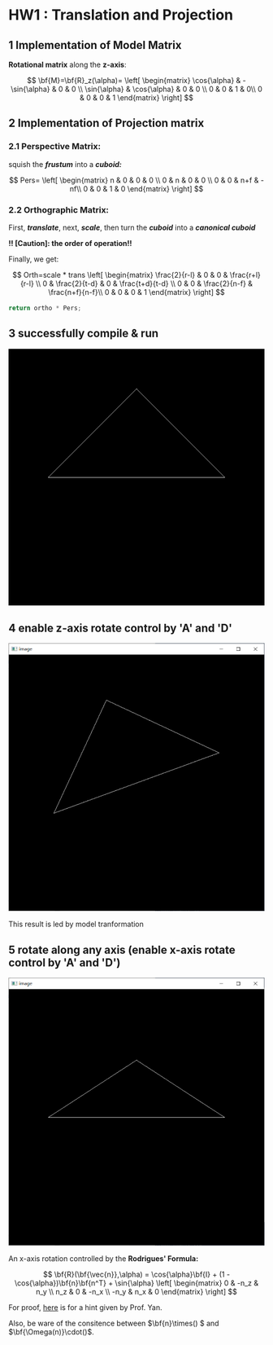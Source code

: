 # **HW1 : Translation and Projection**

##  **1 Implementation of Model Matrix**
**Rotational matrix** along the **z-axis**:

$$
        \bf{M}=\bf{R}_z(\alpha)=
 \left[
  \begin{matrix}
    \cos{\alpha} & -\sin{\alpha} & 0 & 0 \\
    \sin{\alpha} & \cos{\alpha} & 0 & 0 \\
    0 & 0 & 1 & 0\\
    0 & 0 & 0 & 1
  \end{matrix}
\right]
$$


## **2 Implementation of Projection matrix**
### **2.1 Perspective Matrix:**

squish the ***frustum*** into a ***cuboid:***

$$
Pers=
 \left[
  \begin{matrix}
    n & 0 & 0 & 0 \\
    0 & n & 0 & 0 \\
    0 & 0 & n+f & -nf\\
    0 & 0 & 1 & 0
  \end{matrix}
\right]
$$
### **2.2 Orthographic Matrix:**

First, ***translate***, next, ***scale***, then turn the ***cuboid*** into a ***canonical cuboid***

**!! [Caution]: the order of operation!!**

Finally, we get:

$$
Orth=scale * trans
 \left[
  \begin{matrix}
    \frac{2}{r-l} & 0 & 0 & \frac{r+l}{r-l} \\
    0 & \frac{2}{t-d} & 0 & \frac{t+d}{t-d} \\
    0 & 0 & \frac{2}{n-f} & \frac{n+f}{n-f}\\
    0 & 0 & 0 & 1
  \end{matrix}
\right]
$$
```cpp
return ortho * Pers;
```
## **3 successfully compile & run**
 ![output](./image/output.png)



## **4 enable z-axis rotate control by 'A' and 'D'**
 ![alpha](./image/alpha.png)

This result is led by model tranformation

## **5 rotate along any axis (enable x-axis rotate control by 'A' and 'D')**
 ![theta](./image/theta.png)

An x-axis rotation controlled by the **Rodrigues' Formula:**

$$
\bf{R}(\bf{\vec{n}},\alpha) = \cos{\alpha}\bf{I} + (1 - \cos{\alpha})\bf{n}\bf{n^T} + \sin{\alpha}
 \left[
  \begin{matrix}
    0 & -n_z & n_y \\
    n_z & 0 & -n_x \\
    -n_y & n_x & 0
  \end{matrix}
\right]
$$

For proof, [here](https://sites.cs.ucsb.edu/~lingqi/teaching/resources/GAMES101_Lecture_04_supp.pdf) is for a hint  given by Prof. Yan. 

Also, be ware of the consitence between $\bf{n}\times() $ and $\bf{\Omega(n)}\cdot()$.
